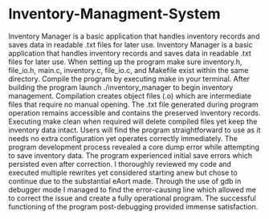 # Inventory-Managment-System
Inventory Manager is a basic application that handles inventory records and saves data in readable .txt files for later use.
Inventory Manager is a basic application that handles inventory records and saves data in 
readable .txt files for later use. When setting up the program make sure inventory.h, 
file_io.h, main.c, inventory.c, file_io.c, and Makefile exist within the same 
directory. Compile the program by executing make in your terminal. After building the 
program launch ./inventory_manager to begin inventory management. 
Compilation creates object files (.o) which are intermediate files that require no manual 
opening. The .txt file generated during program operation remains accessible and contains 
the preserved inventory records. Executing make clean when required will delete compiled 
files yet keep the inventory data intact. Users will find the program straightforward to use as 
it needs no extra configuration yet operates correctly immediately. 
The program development process revealed a core dump error while attempting to save 
inventory data. The program experienced initial save errors which persisted even after 
correction. I thoroughly reviewed my code and executed multiple rewrites yet considered 
starting anew but chose to continue due to the substantial eAort made. Through the use of 
gdb in debugger mode I managed to find the error-causing line which allowed me to correct 
the issue and create a fully operational program. The successful functioning of the program 
post-debugging provided immense satisfaction. 
